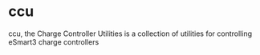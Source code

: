# ccu
ccu, the Charge Controller Utilities is a collection of utilities for controlling eSmart3 charge controllers

